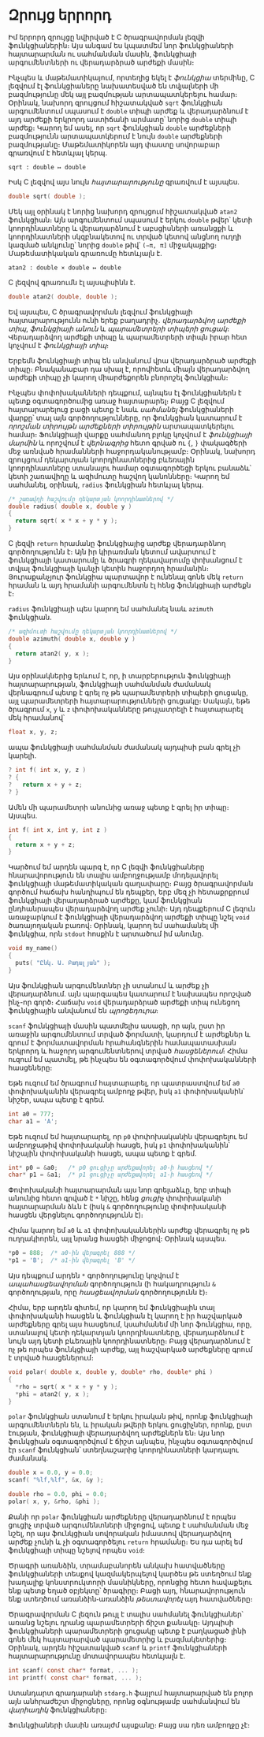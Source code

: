 # Զրույց երրորդ

Իմ երրորդ զրույցը նվիրված է C ծրագրավորման լեզվի ֆունկցիաներին։ Այս անգամ ես կպատմեմ նոր ֆունկցիաների հայտարարման ու սահմանման մասին, ֆունկցիայի արգումենտների ու վերադարձրած արժեքի մասին։

Ինչպես և մաթեմատիկայում, որտեղից եկել է _ֆունկցիա_ տերմինը, C լեզվում էլ ֆունկցիաները նախատեսված են տվյալների մի բազմությունը մեկ այլ բազմության արտապատկերելու համար։ Օրինակ, նախորդ զրույցում հիշատակված `sqrt` ֆունկցիան արգումենտում սպասում է `double` տիպի արժեք և վերադարձնում է այդ արժեքի երկրորդ աստիճանի արմատը՝ նորից `double` տիպի արժեք։ Կարող եմ ասել, որ `sqrt` ֆունկցիան `double` արժեքների բազմությունն արտապատկերում է նույն `double` արժեքների բազմությանը։ Մաթեմատիկորեն այդ փաստը սովորաբար գրառվում է հետևյալ կերպ․

```
sqrt : double ↦ double
```

Իսկ C լեզվով այս նույն _հայտարարությունը_ գրառվում է այսպես․

```c
double sqrt( double );
```

Մեկ այլ օրինակ է նորից նախորդ զրույցում հիշատակված `atan2` ֆունկցիան։ Այն արգումենտում սպասում է երկու `double` թվեր՝ կետի կոորդինատները և վերադարձնում է աբսցիսների առանցքի և կոորդինատների սկզբնակետով ու տրված կետով անցնող ուղղի կազմած անկյունը՝ նորից `double` թիվ՝ `(−π, π]` միջակայքից։ Մաթեմատիկական գրառումը հետևյալն է․

```
atan2 : double ⨯ double ↦ double
```

C լեզվով գրառումն էլ այսպիսինն է․

```c
double atan2( double, double );
```

Եվ այսպես, C ծրագրավորման լեզվում ֆունկցիայի հայտարարությունն ունի երեք բաղադրիչ. _վերադարձվող արժեքի տիպ_, _ֆունկցիայի անուն_ և _պարամետրերի տիպերի ցուցակ_։ Վերադարձվող արժեքի տիպը և պարամետրերի տիպն իրար հետ կոչվում է _ֆունկցիայի տիպ_։

Երբեմն ֆունկցիայի տիպ են անվանում վրա վերադարձրած արժեքի տիպը։ Բնականաբար դա սխալ է, որովհետև միայն վերադարձվող արժեքի տիպը չի կարող միարժեքորեն բնորոշել ֆունկցիան։

Ինչպես փոփոխականների դեպքում, այնպես էլ ֆունկցիաներն է պետք օգտագործումից առաջ հայտարարել։ Բայց C լեզվում հայտարարելուց բացի պետք է նաև _սահմանել_ ֆունկցիաների վարքը՝ տալ այն գործողությունները, որ ֆունկցիան կատարում է _որոշման տիրույթն_ _արժեքների տիրույթին_ արտապատկերելու համար։ Ֆունկցիայի վարքը սահմանող բլոկը կոչվում է _ֆունկցիայի մարմին_ և որոշվում է _վերնագրից_ հետո գրված ու `{`, `}` փակագծերի մեջ առնված հրամանների հաջորդականությամբ։ Օրինակ, նախորդ զրույցում դեկարտյան կոորդինատներից բևեռային կոորդինատները ստանալու համար օգտագործեցի երկու բանաձև՝ կետի շառավիղը և ազիմուտը հաշվող կանոնները։ Կարող եմ սահմանել, օրինակ, `radius` ֆունկցիան հետևյալ կերպ․

```c
/* շառավղի հաշվումը դեկարտյան կոորդինատներով */
double radius( double x, double y )
{
  return sqrt( x * x + y * y );
}
```

C լեզվի `return` հրամանը ֆունկցիայից արժեք վերադարձնող գործողությունն է։ Այն իր կիրառման կետում ավարտում է ֆունկցիայի կատարումը և ծրագրի ղեկավարումը փոխանցում է տվյալ ֆունկցիայի կանչի կետին հաջորդող հրամանին։ Յուրաքանչյուր ֆունկցիա պարտավոր է ունենալ գոնե մեկ `return` հրաման և այդ հրամանի արգումենտն էլ հենց ֆունկցիայի արժեքն է։

`radius` ֆունկցիայի պես կարող եմ սահմանել նաև `azimuth` ֆունկցիան․

```c
/* ազիմուտի հաշվումը դեկարտյան կոորդինատներով */
double azimuth( double x, double y )
{
  return atan2( y, x );
}
```

Այս օրինակներից երևում է, որ, ի տարբերություն ֆունկցիայի հայտարարության, ֆունկցիայի սահմանման ժամանակ վերնագրում պետք է գրել ոչ թե պարամետրերի տիպերի ցուցակը, այլ պարամետրերի հայտարարությունների ցուցակը։ Սակայն, եթե ծրագրում `x`, `y` և `z` փոփոխականները թույլատրելի է հայտարարել մեկ հրամանով՝

```c
float x, y, z;
```

ապա ֆունկցիայի սահմանման ժամանակ այդպիսի բան գրել չի կարելի․ 

```c
? int f( int x, y, z )
? {
?   return x + y + z;
? }
```

Ամեն մի պարամետրի անունից առաջ պետք է գրել իր տիպը։ Այսպես․

```c
int f( int x, int y, int z )
{
  return x + y + z;
}
```

Կարծում եմ արդեն պարզ է, որ C լեզվի ֆունկցիաները հնարավորություն են տալիս ամբողջությամբ մոդելավորել ֆունկցիայի մաթեմատիկական գաղափարը։ Բայց ծրագրավորման գործում հաճախ հանդիպում են դեպքեր, երբ մեզ չի հետաքրքրում ֆունկցիայի վերադարձրած արժեքը, կամ ֆունկցիան ընդհանրապես վերադարձվող արժեք չունի։ Այդ դեպքերում C լեզուն առաջարկում է ֆունկցիայի վերադարձվող արժեքի տիպը նշել `void` ծառայողական բառով։ Օրինակ, կարող եմ սահամանել մի ֆունկցիա, որն `stdout` հոսքին է արտածում իմ անունը.

```c
void my_name()
{
  puts( "Ընկ. Ա. Բադալյան" );
}
```

Այս ֆունկցիան արգումենտներ չի ստանում և արժեք չի վերադարձնում. այն պարզապես կատարում է նախապես որոշված ինչ-որ գործ։ Հաճախ `void` վերադարձրած արժեքի տիպ ունեցող ֆունկցիային անվանում են _պրոցեդուրա_։


`scanf` ֆունկցիայի մասին պատմելիս ասացի, որ այն, ըստ իր առաջին արգումենտում տրված ֆորմատի, կարդում է արժեքներ և գրում է ֆորմատավորման հրահանգներին համապատասխան երկրորդ և հաջորդ արգումենտներով տրված _հասցեներում_։ Հիմա ուզում եմ պատմել, թե ինչպես են օգտագործվում փոփոխականների հասցեները։

Եթե ուզում եմ ծրագրում հայտարարել, որ պատրաստվում եմ `a0` փոփոխականին վերագրել ամբողջ թվեր, իսկ `a1` փոփոխականին՝ նիշեր, ապա պետք է գրեմ.

```c
int a0 = 777;
char a1 = 'A';
```

Եթե ուզում եմ հայտարարել, որ `p0` փոփոխականին վերագրելու եմ ամբողջաթիվ փոփոխականի հասցե, իսկ `p1` փոփոխականին՝ նիշային փոփոխականի հասցե, ապա պետք է գրեմ․

```c
int* p0 = &a0;   /* p0 ցուցիչը արժեքավորել a0-ի հասցեով */
char* p1 = &a1;  /* p1 ցուցիչը արժեքավորել a1-ի հասցեով */
```

Փոփոխականի հայտարարման այս նոր գրելաձևը, երբ տիպի անունից հետո գրված է `*` նիշը, հենց _ցուցիչ_ փոփոխականի հայտարարման ձևն է (իսկ `&` գործողությունը փոփոխականի հասցեն վերցնելու գործողությունն է)։

Հիմա կարող եմ `a0` և `a1` փոփոխականներին արժեք վերագրել ոչ թե ուղղակիորեն, այլ նրանց հասցեի միջոցով։ Օրինակ այսպես․

```c
*p0 = 888;  /* a0-ին վերագրել 888 */
*p1 = 'B';  /* a1-ին վերագրել 'B' */
```

Այս դեպքում արդեն `*` գործողությունը կոչվում է _ապահասցեավորման_ գործողություն (ի հակադրություն `&` գործողության, որը _հասցեավորման_ գործողությունն է)։

Հիմա, երբ արդեն գիտեմ, որ կարող եմ ֆունկցիային տալ փոփոխականի հասցեն և ֆունկցիան էլ կարող է իր հաշվարկած արժեքները գրել այս հասցեում, կսահմանեմ մի նոր ֆունկցիա, որը, ստանալով կետի դեկարտյան կոորդինատները, վերադարձնում է նույն այդ կետի բևեռային կոորդինատները։ Բայց վերադարձնում է ոչ թե որպես ֆունկցիայի արժեք, այլ հաշվարկած արժեքները գրում է տրված հասցեներում։

```c
void polar( double x, double y, double* rho, double* phi )
{
  *rho = sqrt( x * x + y * y );
  *phi = atan2( y, x );
}
```

`polar` ֆունկցիան ստանում է երկու իրական թիվ, որոնք ֆունկցիայի արգումենտներն են, և իրական թվերի երկու ցուցիչներ, որոնք, ըստ էության, ֆունկցիայի վերադարձվող արժեքներն են։ Այս նոր ֆունկցիան օգտագործվում է ճիշտ այնպես, ինչպես օգտագործվում էր `scanf` ֆունկցիան՝ ստեղնաշարից կոորդինատների կարդալու ժամանակ․

```c
double x = 0.0, y = 0.0;
scanf( "%lf,%lf", &x, &y );

double rho = 0.0, phi = 0.0;
polar( x, y, &rho, &phi );
```

Քանի որ `polar` ֆունկցիան արժեքները վերադարձնում է որպես ցուցիչ տրված արգումենտների միջոցով, պետք է սահմանման մեջ նշել, որ այս ֆունկցիան սովորական իմաստով վերադարձվող արժեք չունի և չի օգտագործելու `return` հրամանը։ Ես դա արել եմ ֆունկցիայի տիպը նշելով որպես `void`։


Ծրագրի առանձին, տրամաբանորեն անկախ հատվածները ֆունկցիաների տեսքով կազմակերպելով կարծես թե ստեղծում ենք խաղալիք կոնստրուկտորի մասնիկները, որոնցից հետո հավաքելու ենք պետք եղած օբյեկտը՝ ծրագիրը։ Բացի այդ, հնարավորություն ենք ստեղծում առանձին֊առանձին _թեստավորել_ այդ հատվածները։ 


Ծրագրավորման C լեզուն թույլ է տալիս սահմանել ֆունկցիաներ՝ առանց նշելու դրանց պարամետրերի ճիշտ քանակը։ Այդպիսի ֆունկցիաների պարամետրերի ցուցակը պետք է բաղկացած լինի գոնե մեկ հայտարարված պարամետրից և բազմակետերից։ Օրինակ, արդեն հիշատակված `scanf` և `printf` ֆունկցիաների հայտարարությունը մոտավորապես հետևյալն է․

```c
int scanf( const char* format, ... );
int printf( const char* format, ... );
```

Ստանդարտ գրադարանի `stdarg.h` ֆայլում հայտարարված են բոլոր այն անհրաժեշտ միջոցները, որոնց օգնությամբ սահմանվում են _վարիադիկ_ ֆունկցիաները։

Ֆունկցիաների մասին առայժմ այսքանը։ Բայց սա դեռ ամբողջը չէ։


